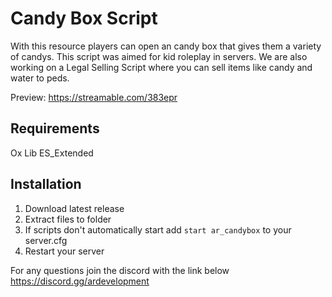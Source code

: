 # Candy Box Script
With this resource players can open an candy box that gives them a variety of candys. This script was aimed for kid roleplay in servers. We are also working on a Legal Selling Script where you can sell items like candy and water to peds.

Preview:
https://streamable.com/383epr

## Requirements
Ox Lib
ES_Extended

## Installation
1. Download latest release
2. Extract files to folder
3. If scripts don't automatically start add `start ar_candybox` to your server.cfg
4. Restart your server

For any questions join the discord with the link below
https://discord.gg/ardevelopment
